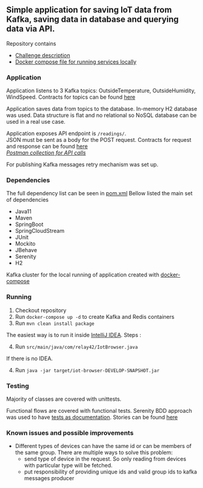 
## Simple application for saving IoT data from Kafka, saving data in database and querying data via API.

Repository contains
- [Challenge description]()
- [Docker compose  file for running services locally]()
  
### Application

Application listens to 3 Kafka topics: OutsideTemperature, OutsideHumidity, WindSpeed. 
Contracts for topics can be found [here]()

Application saves data from topics to the database. In-memory H2 database was used. Data structure is flat and no relational so NoSQL database can be used in a real use case.

Application exposes API endpoint is `/readings/`.   
JSON must be sent as a body for the POST request.
Contracts for request and response can be found [here]()  
*[Postman collection for API calls]()*
  
For publishing Kafka messages retry mechanism was set up. 

### Dependencies
The full dependency list can be seen in [pom.xml]()
Bellow listed the main set of dependencies

 - Java11
 - Maven
 - SpringBoot
 - SpringCloudStream
 - JUnit
 - Mockito
 - JBehave
 - Serenity
 - H2
 
 Kafka cluster for the local running of application created with [docker-compose]() 

### Running

 1. Checkout repository
 2. Run `docker-compose up -d` to create Kafka and Redis containers
 3. Run `mvn clean install package`

The easiest way is to run it inside [IntelliJ IDEA](https://www.jetbrains.com/idea/). 
Steps :

 4. Run `src/main/java/com/relay42/IotBrowser.java`

If there is no IDEA. 

 4. Run `java -jar target/iot-browser-DEVELOP-SNAPSHOT.jar` 
 
 ### Testing
 
 Majority of classes are covered with unittests.
 
 Functional flows are covered with functional tests. Serenity BDD approach was used to have [tests as documentation](https://en.wikipedia.org/wiki/Specification_by_example). 
 Stories can be found [here]() 
 
 ### Known issues and possible improvements
  - Different types of devices can have the same id or can be members of the same group. There are multiple ways to solve this problem:
    - send type of device in the request. So only reading from devices with particular type will be fetched.
    - put responsibility of providing unique ids and valid group ids to kafka messages producer